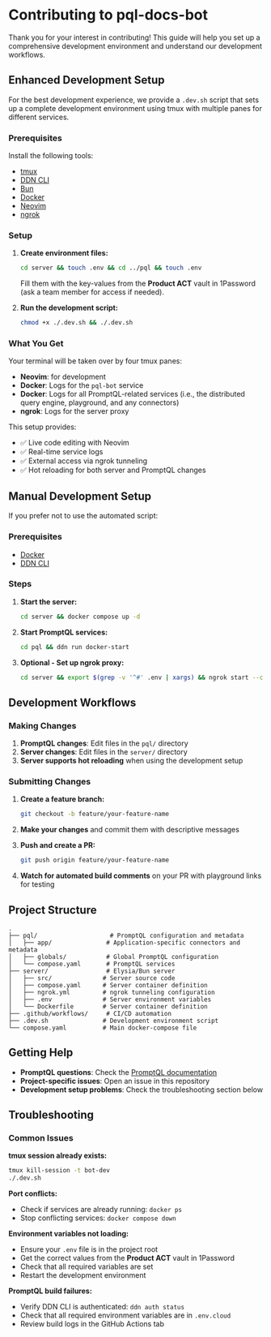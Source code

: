 # Contributing to pql-docs-bot

Thank you for your interest in contributing! This guide will help you set up a comprehensive development environment and
understand our development workflows.

## Enhanced Development Setup

For the best development experience, we provide a `.dev.sh` script that sets up a complete development environment using
tmux with multiple panes for different services.

### Prerequisites

Install the following tools:

- [tmux](https://github.com/tmux/tmux/wiki)
- [DDN CLI](https://promptql.io/docs/reference/cli/installation/)
- [Bun](https://bun.sh/docs/installation)
- [Docker](https://docs.docker.com/get-docker/)
- [Neovim](https://github.com/neovim/neovim/wiki/Installing-Neovim)
- [ngrok](https://ngrok.com/download)

### Setup

1. **Create environment files:**

   ```sh
   cd server && touch .env && cd ../pql && touch .env
   ```

   Fill them with the key-values from the **Product ACT** vault in 1Password (ask a team member for access if needed).

2. **Run the development script:**
   ```sh
   chmod +x ./.dev.sh && ./.dev.sh
   ```

### What You Get

Your terminal will be taken over by four tmux panes:

- **Neovim**: for development
- **Docker**: Logs for the `pql-bot` service
- **Docker**: Logs for all PromptQL-related services (i.e., the distributed query engine, playground, and any
  connectors)
- **ngrok**: Logs for the server proxy

This setup provides:

- ✅ Live code editing with Neovim
- ✅ Real-time service logs
- ✅ External access via ngrok tunneling
- ✅ Hot reloading for both server and PromptQL changes

## Manual Development Setup

If you prefer not to use the automated script:

### Prerequisites

- [Docker](https://docs.docker.com/get-docker/)
- [DDN CLI](https://promptql.io/docs/reference/cli/installation/)

### Steps

1. **Start the server:**

   ```sh
   cd server && docker compose up -d
   ```

2. **Start PromptQL services:**

   ```sh
   cd pql && ddn run docker-start
   ```

3. **Optional - Set up ngrok proxy:**
   ```sh
   cd server && export $(grep -v '^#' .env | xargs) && ngrok start --config ngrok.yml --all
   ```

## Development Workflows

### Making Changes

1. **PromptQL changes**: Edit files in the `pql/` directory
2. **Server changes**: Edit files in the `server/` directory
3. **Server supports hot reloading** when using the development setup

### Submitting Changes

1. **Create a feature branch:**

   ```sh
   git checkout -b feature/your-feature-name
   ```

2. **Make your changes** and commit them with descriptive messages

3. **Push and create a PR:**

   ```sh
   git push origin feature/your-feature-name
   ```

4. **Watch for automated build comments** on your PR with playground links for testing

## Project Structure

```plaintext
.
├── pql/                    # PromptQL configuration and metadata
│   ├── app/               # Application-specific connectors and metadata
│   ├── globals/           # Global PromptQL configuration
│   └── compose.yaml       # PromptQL services
├── server/                # Elysia/Bun server
│   ├── src/              # Server source code
│   ├── compose.yaml      # Server container definition
│   ├── ngrok.yml         # ngrok tunneling configuration
│   ├── .env              # Server environment variables
│   └── Dockerfile        # Server container definition
├── .github/workflows/     # CI/CD automation
├── .dev.sh               # Development environment script
└── compose.yaml          # Main docker-compose file
```

## Getting Help

- **PromptQL questions**: Check the [PromptQL documentation](https://promptql.io/docs/)
- **Project-specific issues**: Open an issue in this repository
- **Development setup problems**: Check the troubleshooting section below

## Troubleshooting

### Common Issues

**tmux session already exists:**

```sh
tmux kill-session -t bot-dev
./.dev.sh
```

**Port conflicts:**

- Check if services are already running: `docker ps`
- Stop conflicting services: `docker compose down`

**Environment variables not loading:**

- Ensure your `.env` file is in the project root
- Get the correct values from the **Product ACT** vault in 1Password
- Check that all required variables are set
- Restart the development environment

**PromptQL build failures:**

- Verify DDN CLI is authenticated: `ddn auth status`
- Check that all required environment variables are in `.env.cloud`
- Review build logs in the GitHub Actions tab
